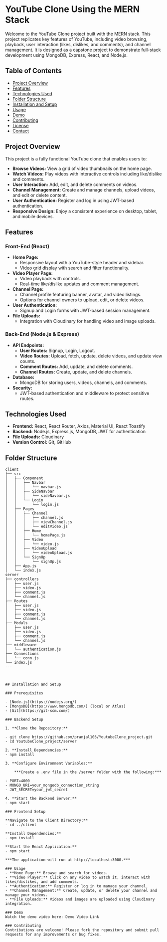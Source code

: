 # YouTube Clone Using the MERN Stack

Welcome to the YouTube Clone project built with the MERN stack. This project replicates key features of YouTube, including video browsing, playback, user interaction (likes, dislikes, and comments), and channel management. It is designed as a capstone project to demonstrate full-stack development using MongoDB, Express, React, and Node.js.

## Table of Contents

- [Project Overview](#project-overview)
- [Features](#features)
- [Technologies Used](#technologies-used)
- [Folder Structure](#folder-structure)
- [Installation and Setup](#installation-and-setup)
- [Usage](#usage)
- [Demo](#demo)
- [Contributing](#contributing)
- [License](#license)
- [Contact](#contact)

## Project Overview

This project is a fully functional YouTube clone that enables users to:
- **Browse Videos:** View a grid of video thumbnails on the home page.
- **Watch Videos:** Play videos with interactive controls including like/dislike and comments.
- **User Interaction:** Add, edit, and delete comments on videos.
- **Channel Management:** Create and manage channels, upload videos, and edit or delete content.
- **User Authentication:** Register and log in using JWT-based authentication.
- **Responsive Design:** Enjoy a consistent experience on desktop, tablet, and mobile devices.

## Features

### Front-End (React)
- **Home Page:**  
  - Responsive layout with a YouTube-style header and sidebar.
  - Video grid display with search and filter functionality.
- **Video Player Page:**  
  - Video playback with controls.
  - Real-time like/dislike updates and comment management.
- **Channel Page:**  
  - Channel profile featuring banner, avatar, and video listings.
  - Options for channel owners to upload, edit, or delete videos.
- **User Authentication:**  
  - Signup and Login forms with JWT-based session management.
- **File Uploads:**  
  - Integration with Cloudinary for handling video and image uploads.

### Back-End (Node.js & Express)
- **API Endpoints:**  
  - **User Routes:** Signup, Login, Logout.
  - **Video Routes:** Upload, fetch, update, delete videos, and update view counts.
  - **Comment Routes:** Add, update, and delete comments.
  - **Channel Routes:** Create, update, and delete channels.
- **Database:**  
  - MongoDB for storing users, videos, channels, and comments.
- **Security:**  
  - JWT-based authentication and middleware to protect sensitive routes.

## Technologies Used

- **Frontend:** React, React Router, Axios, Material UI, React Toastify
- **Backend:** Node.js, Express.js, MongoDB, JWT for authentication
- **File Uploads:** Cloudinary
- **Version Control:** Git, GitHub

## Folder Structure
```plaintext
client
├── src
│   ├── Component
│   │   ├── Navbar
│   │   │   └── navbar.js
│   │   ├── SideNavbar
│   │   │   └── sideNavbar.js
│   │   └── Login
│   │       └── login.js
│   ├── Pages
│   │   ├── Channel
│   │   │   ├── channel.js
│   │   │   ├── viewChannel.js
│   │   │   └── editVideo.js
│   │   ├── Home
│   │   │   └── homePage.js
│   │   ├── Video
│   │   │   └── video.js
│   │   ├── VideoUpload
│   │   │   └── videoUpload.js
│   │   └── SignUp
│   │       └── signUp.js
│   ├── App.js
│   └── index.js
server
├── controllers
│   ├── user.js
│   ├── video.js
│   ├── comment.js
│   └── channel.js
├── Routes
│   ├── user.js
│   ├── video.js
│   ├── comment.js
│   └── channel.js
├── Modals
│   ├── user.js
│   ├── video.js
│   ├── comment.js
│   └── channel.js
├── middleware
│   └── authentication.js
├── Connections
│   └── conn.js
└── index.js
---



## Installation and Setup

### Prerequisites

- [Node.js](https://nodejs.org/)
- [MongoDB](https://www.mongodb.com/) (local or Atlas)
- [Git](https://git-scm.com/)

### Backend Setup

1. **Clone the Repository:**

- git clone https://github.com/pranjal103/YoutubeClone_project.git
- cd YoutubeClone_project/server

2. **Install Dependencies:**
- npm install

3. **Configure Environment Variables:**

    ***Create a .env file in the /server folder with the following:***

- PORT=4000
- MONGO_URI=your_mongodb_connection_string
- JWT_SECRET=your_jwt_secret

4. **Start the Backend Server:**
- npm start

### Frontend Setup

**Navigate to the Client Directory:**
- cd ../client
  
**Install Dependencies:**
- npm install

**Start the React Application:**
- npm start

***The application will run at http://localhost:3000.***

### Usage
- **Home Page:** Browse and search for videos.
- **Video Player:** Click on any video to watch it, interact with likes/dislikes, and add comments.
- **Authentication:** Register or log in to manage your channel.
- **Channel Management:** Create, update, or delete your channel and manage your videos.
- **File Uploads:** Videos and images are uploaded using Cloudinary integration.

### Demo
Watch the demo video here: Demo Video Link

### Contributing
Contributions are welcome! Please fork the repository and submit pull requests for any improvements or bug fixes.
